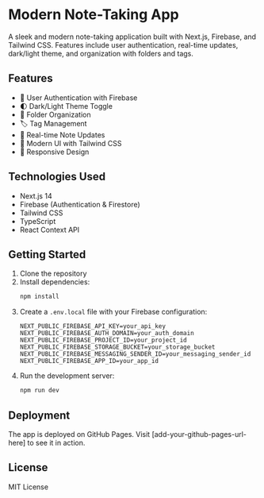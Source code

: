 # Modern Note-Taking App

A sleek and modern note-taking application built with Next.js, Firebase, and Tailwind CSS. Features include user authentication, real-time updates, dark/light theme, and organization with folders and tags.

## Features

- 🔐 User Authentication with Firebase
- 🌓 Dark/Light Theme Toggle
- 📁 Folder Organization
- 🏷️ Tag Management
- 📝 Real-time Note Updates
- 🎨 Modern UI with Tailwind CSS
- 📱 Responsive Design

## Technologies Used

- Next.js 14
- Firebase (Authentication & Firestore)
- Tailwind CSS
- TypeScript
- React Context API

## Getting Started

1. Clone the repository
2. Install dependencies:
   ```bash
   npm install
   ```
3. Create a `.env.local` file with your Firebase configuration:
   ```
   NEXT_PUBLIC_FIREBASE_API_KEY=your_api_key
   NEXT_PUBLIC_FIREBASE_AUTH_DOMAIN=your_auth_domain
   NEXT_PUBLIC_FIREBASE_PROJECT_ID=your_project_id
   NEXT_PUBLIC_FIREBASE_STORAGE_BUCKET=your_storage_bucket
   NEXT_PUBLIC_FIREBASE_MESSAGING_SENDER_ID=your_messaging_sender_id
   NEXT_PUBLIC_FIREBASE_APP_ID=your_app_id
   ```
4. Run the development server:
   ```bash
   npm run dev
   ```

## Deployment

The app is deployed on GitHub Pages. Visit [add-your-github-pages-url-here] to see it in action.

## License

MIT License
